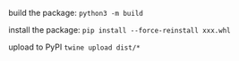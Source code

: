 build the package: 
`python3 -m build`

install the package:
`pip install --force-reinstall xxx.whl`

upload to PyPI
`twine upload dist/*`